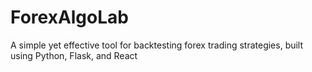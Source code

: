 # ForexAlgoLab
A simple yet effective tool for backtesting forex trading strategies, built using Python, Flask, and React
